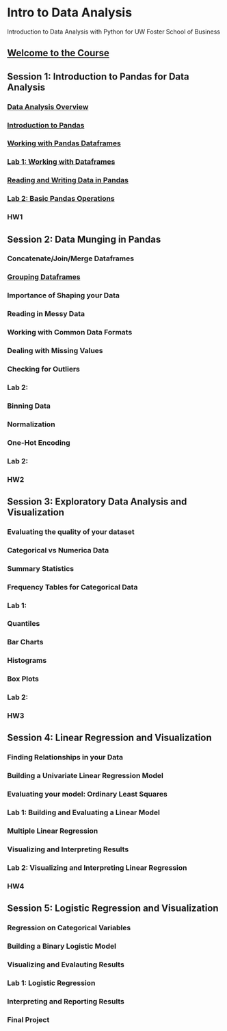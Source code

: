 # Intro to Data Analysis
Introduction to Data Analysis with Python for UW Foster School of Business

## [Welcome to the Course](https://github.com/summerela/python_data_analysis/blob/master/pandas_basics/notebooks/Welcome%20to%20Class.ipynb)

## Session 1: Introduction to Pandas for Data Analysis
### [Data Analysis Overview](https://github.com/summerela/python_data_analysis/blob/master/pandas_basics/notebooks/Data%20Analysis%20Overview.ipynb)
### [Introduction to Pandas](https://github.com/summerela/python_data_analysis/blob/master/pandas_basics/notebooks/Intro%20to%20Pandas.ipynb)
### [Working with Pandas Dataframes](https://github.com/summerela/python_data_analysis/blob/master/pandas_basics/notebooks/Pandas%20DataFrames.ipynb) 
### [Lab 1: Working with Dataframes](https://github.com/summerela/python_data_analysis/blob/master/pandas_basics/labs/Working%20With%20Pandas%20DataFrames.ipynb)
### [Reading and Writing Data in Pandas](https://github.com/summerela/python_data_analysis/blob/master/pandas_basics/notebooks/Reading%20and%20Writing%20Data%20with%20Pandas.ipynb)
### [Lab 2:  Basic Pandas Operations](https://github.com/summerela/python_data_analysis/blob/master/pandas_basics/labs/Pandas%20Math.ipynb)
### HW1

## Session 2: Data Munging in Pandas
### Concatenate/Join/Merge Dataframes
### [Grouping Dataframes](https://github.com/summerela/python_data_analysis/blob/master/pandas_basics/notebooks/Grouping%20Data%20Frames.ipynb)
### Importance of Shaping your Data
### Reading in Messy Data
### Working with Common Data Formats
### Dealing with Missing Values
### Checking for Outliers
### Lab 2: 
### Binning Data
### Normalization
### One-Hot Encoding
### Lab 2: 
### HW2

## Session 3: Exploratory Data Analysis and Visualization
### Evaluating the quality of your dataset
### Categorical vs Numerica Data
### Summary Statistics
### Frequency Tables for Categorical Data
### Lab 1: 
### Quantiles
### Bar Charts
### Histograms
### Box Plots
### Lab 2: 
### HW3

## Session 4: Linear Regression and Visualization
### Finding Relationships in your Data
### Building a Univariate Linear Regression Model 
### Evaluating your model: Ordinary Least Squares
### Lab 1: Building and Evaluating a Linear Model
### Multiple Linear Regression
### Visualizing and Interpreting Results
### Lab 2: Visualizing and Interpreting Linear Regression
### HW4

## Session 5: Logistic Regression and Visualization
### Regression on Categorical Variables
### Building a Binary Logistic Model
### Visualizing and Evalauting Results
### Lab 1: Logistic Regression
### Interpreting and Reporting Results
### 
### Final Project